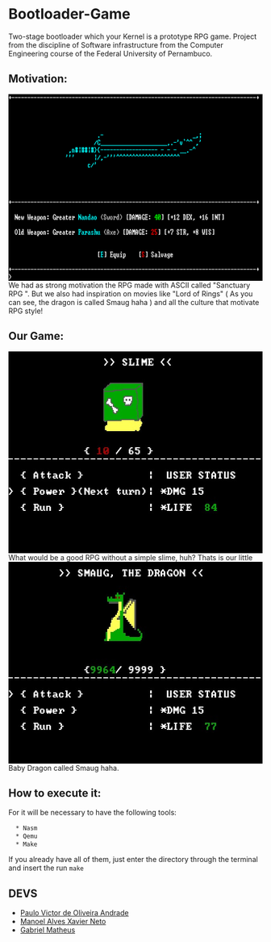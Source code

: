 # Bootloader-Game

Two-stage bootloader which your Kernel is a prototype RPG game.
Project from the discipline of Software infrastructure from the Computer Engineering course of the Federal University of Pernambuco.

## Motivation:
<img width="790" height="370" align="center" style="float: left; margin: 0 10px 0 0;" alt="RPGInspiration" src="https://github.com/Pulho/Bootloader-Game/blob/master/misc/sanctuaryrpg-weapon-790x370.png">  

   We had as strong motivation the RPG made with ASCII called  "Sanctuary RPG ". But we also had inspiration on movies like "Lord of Rings" ( As you can see, the dragon is called Smaug haha ) and all the culture that motivate RPG style!

## Our Game:
<img width="640" height="400" align="center" style="float: left; margin: 0 10px 0 0;" alt="GameSlime" src="https://github.com/Pulho/Bootloader-Game/blob/master/misc/slimeFight640x400.jpeg">  
    What would be a good RPG without a simple slime, huh? 

<img width="640" height="400" align="center" style="float: left; margin: 0 10px 0 0;" alt="GameDragon" src="https://github.com/Pulho/Bootloader-Game/blob/master/misc/dragonFight640x400.jpeg">  
    Thats is our little Baby Dragon called Smaug haha.

## How to execute it:
   For it will be necessary to have the following tools:
      
      * Nasm
      * Qemu
      * Make

   If you already have all of them, just enter the directory through the terminal and insert the run
        ```make```

## DEVS
* [Paulo Victor de Oliveira Andrade](https://github.com/Pulho)
* [Manoel Alves Xavier Neto](https://github.com/maxn13)
* [Gabriel Matheus](https://github.com/gmsj)
